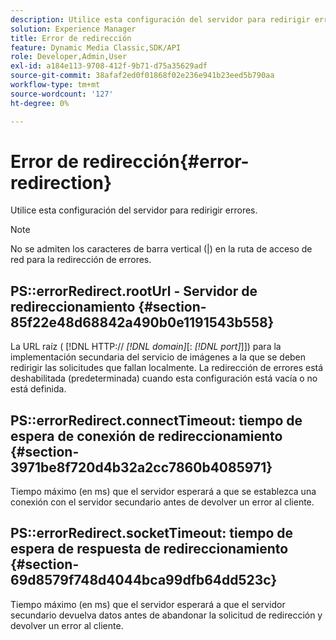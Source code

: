 ```yaml
---
description: Utilice esta configuración del servidor para redirigir errores.
solution: Experience Manager
title: Error de redirección
feature: Dynamic Media Classic,SDK/API
role: Developer,Admin,User
exl-id: a184e113-9708-412f-9b71-d75a35629adf
source-git-commit: 38afaf2ed0f01868f02e236e941b23eed5b790aa
workflow-type: tm+mt
source-wordcount: '127'
ht-degree: 0%

---
```


# Error de redirección{#error-redirection}

Utilice esta configuración del servidor para redirigir errores.

>[!NOTE]
>
>No se admiten los caracteres de barra vertical (|) en la ruta de acceso de red para la redirección de errores.

## PS::errorRedirect.rootUrl - Servidor de redireccionamiento {#section-85f22e48d68842a490b0e1191543b558}

La URL raíz ( [!DNL HTTP:// *[!DNL domain]*[: *[!DNL port]*]]) para la implementación secundaria del servicio de imágenes a la que se deben redirigir las solicitudes que fallan localmente. La redirección de errores está deshabilitada (predeterminada) cuando esta configuración está vacía o no está definida.

## PS::errorRedirect.connectTimeout: tiempo de espera de conexión de redireccionamiento {#section-3971be8f720d4b32a2cc7860b4085971}

Tiempo máximo (en ms) que el servidor esperará a que se establezca una conexión con el servidor secundario antes de devolver un error al cliente.

## PS::errorRedirect.socketTimeout: tiempo de espera de respuesta de redireccionamiento {#section-69d8579f748d4044bca99dfb64dd523c}

Tiempo máximo (en ms) que el servidor esperará a que el servidor secundario devuelva datos antes de abandonar la solicitud de redirección y devolver un error al cliente.
